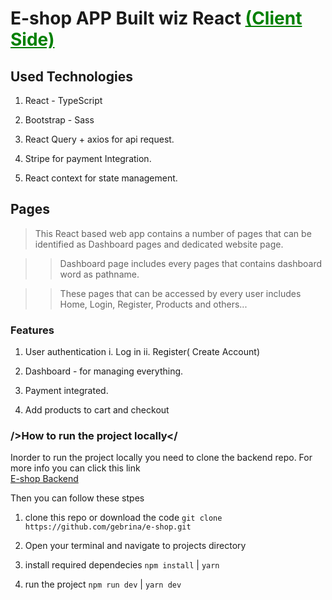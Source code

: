 # E-shop APP Built wiz React <span style="color:green;text-decoration:underline;">(Client Side)</span>

## Used Technologies

1. React - TypeScript

2. Bootstrap - Sass

3. React Query + axios for api request.

4. Stripe for payment Integration.

5. React context for state management.

## Pages

> This React based web app contains a number of pages that can be identified as Dashboard pages and dedicated website page.

> > Dashboard page includes every pages that contains dashboard word as pathname.

> > These pages that can be accessed by every user includes Home, Login, Register, Products and others...

### Features

1. User authentication
   i. Log in
   ii. Register( Create Account)

2. Dashboard - for managing everything.

3. Payment integrated.

4. Add products to cart and checkout

### />How to run the project locally</

Inorder to run the project locally you need to clone the backend repo.
For more info you can click this link  
[E-shop Backend](https://github.com/gebrina/ecommerce-api)

Then you can follow these stpes

1. clone this repo or download the code
   `git clone https://github.com/gebrina/e-shop.git`

2. Open your terminal and navigate to projects directory

3. install required dependecies
   `npm install` | `yarn`

4. run the project
   `npm run dev` | `yarn dev`
